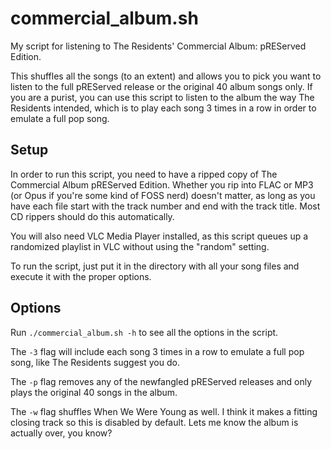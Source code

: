 # commercial_album.sh
My script for listening to The Residents' Commercial Album: pREServed Edition.

This shuffles all the songs (to an extent) and allows you to pick you want to listen to the full pREServed release or the original 40 album songs only. If you are a purist, you can use this script to listen to the album the way The Residents intended, which is to play each song 3 times in a row in order to emulate a full pop song.

## Setup
In order to run this script, you need to have a ripped copy of The Commercial Album pREServed Edition. Whether you rip into FLAC or MP3 (or Opus if you're some kind of FOSS nerd) doesn't matter, as long as you have each file start with the track number and end with the track title. Most CD rippers should do this automatically.

You will also need VLC Media Player installed, as this script queues up a randomized playlist in VLC without using the "random" setting.

To run the script, just put it in the directory with all your song files and execute it with the proper options.

## Options
Run `./commercial_album.sh -h` to see all the options in the script.

The `-3` flag will include each song 3 times in a row to emulate a full pop song, like The Residents suggest you do.

The `-p` flag removes any of the newfangled pREServed releases and only plays the original 40 songs in the album.

The `-w` flag shuffles When We Were Young as well. I think it makes a fitting closing track so this is disabled by default. Lets me know the album is actually over, you know?
